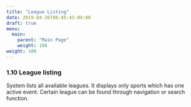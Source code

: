 ```yaml
---
title: "League Listing"
date: 2019-04-26T06:45:43-04:00
draft: true
menu:
  main:
    parent: "Main Page"
    weight: 100
weight: 100
---
```


### 1.10 League listing

System lists all available leagues. It displays only sports which has one active event. Certain league can be found through navigation or search function.
